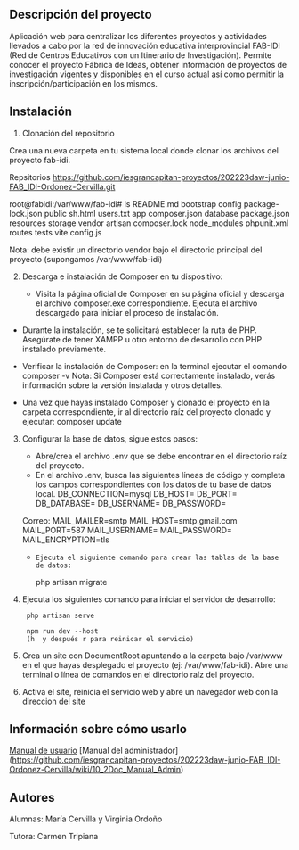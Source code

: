 ## Descripción del proyecto
Aplicación web para centralizar los diferentes proyectos y actividades llevados a cabo por la red de innovación educativa interprovincial FAB-IDI (Red de Centros Educativos con un Itinerario de Investigación).
Permite conocer el proyecto Fábrica de Ideas, obtener información de proyectos de investigación vigentes y disponibles en el curso actual  así como permitir la inscripción/participación en los mismos.

## Instalación

1. Clonación del repositorio

Crea una nueva carpeta en tu sistema local donde clonar los archivos del proyecto fab-idi.

Repsitorios https://github.com/iesgrancapitan-proyectos/202223daw-junio-FAB_IDI-Ordonez-Cervilla.git

root@fabidi:/var/www/fab-idi# ls
README.md  bootstrap      config        package-lock.json  public     sh.html  users.txt
app        composer.json  database      package.json       resources  storage  vendor
artisan    composer.lock  node_modules  phpunit.xml        routes     tests    vite.config.js

   Nota: debe existir un directorio vendor bajo el directorio principal del proyecto (supongamos /var/www/fab-idi)

2.  Descarga e instalación de Composer en tu dispositivo:

    - Visita la página oficial de Composer en su página oficial y descarga el archivo composer.exe correspondiente.   Ejecuta el archivo descargado para iniciar el proceso  de instalación.
  -   Durante la instalación, se te solicitará establecer la ruta de PHP. Asegúrate de tener XAMPP u otro entorno de desarrollo con PHP instalado previamente.
  -   Verificar la instalación de Composer: en la terminal ejecutar  el comando
           composer -v 
      Nota: Si Composer está correctamente instalado, verás información sobre la versión instalada y otros detalles.

   -    Una vez que hayas instalado Composer y clonado el proyecto en la carpeta correspondiente, ir al directorio raíz del proyecto clonado y ejecutar:
           composer update

3. Configurar la base de datos, sigue estos pasos:

    - Abre/crea el archivo .env que se debe encontrar en el directorio raíz del proyecto.
    - En el archivo .env, busca las siguientes líneas de código y completa los campos correspondientes con los datos de tu base de datos local.
    DB_CONNECTION=mysql
    DB_HOST=
    DB_PORT=
    DB_DATABASE=
    DB_USERNAME=
    DB_PASSWORD=

    Correo:
    MAIL_MAILER=smtp
    MAIL_HOST=smtp.gmail.com
    MAIL_PORT=587
    MAIL_USERNAME=
    MAIL_PASSWORD=
    MAIL_ENCRYPTION=tls

    -     Ejecuta el siguiente comando para crear las tablas de la base de datos:
         php artisan migrate


4. Ejecuta los siguientes comando para iniciar el servidor de desarrollo:

        php artisan serve

        npm run dev --host 
        (h  y después r para reinicar el servicio)

5. Crea un site con DocumentRoot apuntando a la carpeta bajo /var/www en el que hayas desplegado el proyecto (ej: /var/www/fab-idi).
Abre una terminal o línea de comandos en el directorio raíz del proyecto.

6. Activa el site, reinicia el servicio web  y abre un navegador web con la direccion del site  

## Información sobre cómo usarlo
 [Manual de usuario](https://github.com/iesgrancapitan-proyectos/202223daw-junio-FAB_IDI-Ordonez-Cervilla/wiki/10_1Doc_Manual_Usuario)
 [Manual del administrador] (https://github.com/iesgrancapitan-proyectos/202223daw-junio-FAB_IDI-Ordonez-Cervilla/wiki/10_2Doc_Manual_Admin)
 
 


## Autores

Alumnas: María Cervilla y Virginia Ordoño

Tutora: Carmen Tripiana
